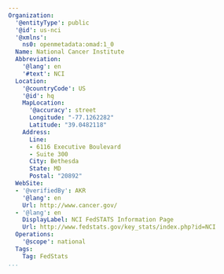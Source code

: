 ```yaml
---
Organization:
  '@entityType': public
  '@id': us-nci
  '@xmlns':
    ns0: openmetadata:omad:1_0
  Name: National Cancer Institute
  Abbreviation:
    '@lang': en
    '#text': NCI
  Location:
    '@countryCode': US
    '@id': hq
    MapLocation:
      '@accuracy': street
      Longitude: "-77.1262282"
      Latitude: "39.0482118"
    Address:
      Line:
      - 6116 Executive Boulevard
      - Suite 300
      City: Bethesda
      State: MD
      Postal: "20892"
  WebSite:
  - '@verifiedBy': AKR
    '@lang': en
    Url: http://www.cancer.gov/
  - '@lang': en
    DisplayLabel: NCI FedSTATS Information Page
    Url: http://www.fedstats.gov/key_stats/index.php?id=NCI
  Operations:
    '@scope': national
  Tags:
    Tag: FedStats
...
```


